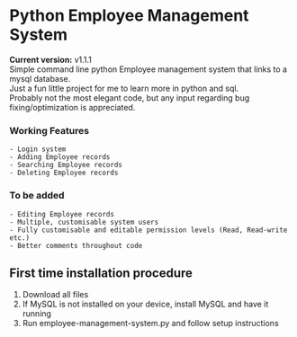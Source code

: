 # Python Employee Management System
**Current version:** v1.1.1 <br>
 Simple command line python Employee management system that links to a mysql database. <br>
 Just a fun little project for me to learn more in python and sql. <br>
 Probably not the most elegant code, but any input regarding
 bug fixing/optimization is appreciated.


 ### Working Features
    - Login system
    - Adding Employee records
    - Searching Employee records
    - Deleting Employee records

 ### To be added
    - Editing Employee records
    - Multiple, customisable system users
    - Fully customisable and editable permission levels (Read, Read-write etc.)
    - Better comments throughout code


## First time installation procedure
   1. Download all files
   2. If MySQL is not installed on your device, install MySQL and have it running
   3. Run employee-management-system.py and follow setup instructions
